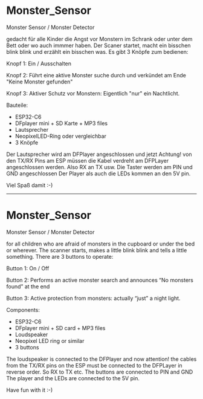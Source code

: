# Monster_Sensor
Monster Sensor / Monster Detector

gedacht für alle Kinder die Angst vor Monstern im Schrank oder unter dem Bett oder wo auch immmer haben.
Der Scaner startet, macht ein bisschen blink blink und erzählt ein bisschen was.
Es gibt 3 Knöpfe zum bedienen:

Knopf 1:
Ein / Ausschalten

Knopf 2:
Führt eine aktive Monster suche durch und verkündet am Ende "Keine Monster gefunden"

Knopf 3:
Aktiver Schutz vor Monstern: Eigentlich "nur" ein Nachtlicht.

Bauteile:

- ESP32-C6
- DFplayer mini + SD Karte + MP3 files
- Lautsprecher
- NeopixelLED-Ring oder vergleichbar
- 3 Knöpfe


Der Lautsprecher wird am DFPlayer angeschlossen und jetzt Achtung! von den TX/RX Pins am ESP müssen die Kabel verdreht am DFPLayer angeschlossen werden. Also RX an TX usw.
Die Taster werden am PIN und GND angeschlossen
Der Player als auch die LEDs kommen an den 5V pin. 

Viel Spaß damit :-)

----------------------------------------------------------------------------------------------------------------------------------------------------------------------------

# Monster_Sensor
Monster Sensor / Monster Detector

for all children who are afraid of monsters in the cupboard or under the bed or wherever.
The scanner starts, makes a little blink blink and tells a little something.
There are 3 buttons to operate:

Button 1:
On / Off

Button 2:
Performs an active monster search and announces “No monsters found” at the end

Button 3:
Active protection from monsters: actually “just” a night light.

Components:

- ESP32-C6
- DFplayer mini + SD card + MP3 files
- Loudspeaker
- Neopixel LED ring or similar
- 3 buttons


The loudspeaker is connected to the DFPlayer and now attention! the cables from the TX/RX pins on the ESP must be connected to the DFPLayer in reverse order. So RX to TX etc.
The buttons are connected to PIN and GND
The player and the LEDs are connected to the 5V pin. 

Have fun with it :-)

